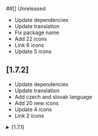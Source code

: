 ##[] Unreleased
* Update dependencies
* Update translation
* Fix package name
* Add 22 icons
* Link 6 icons
* Update 5 icons

## [1.7.2]
* Update dependencies
* Update translation
* Add czech and slovak language
* Add 20 new icons
* Update 4 icons
* Link 2 icons

<details>
<summary>[1.7.1]</summary
* Add Pull & Bear
* Add PDF Doc Scan
* Add 56 Secure
* Add discovery+
* Add ToDark
* Add The Light
* Add RethinkDNS
* Add Polaris
* Update Red Moon
* Update FluffyChat
* Update KernelSU
* Update Launcher icon @skedastically
* Fix Icon size @jamal2362
* Add Changelog Button
</details>

